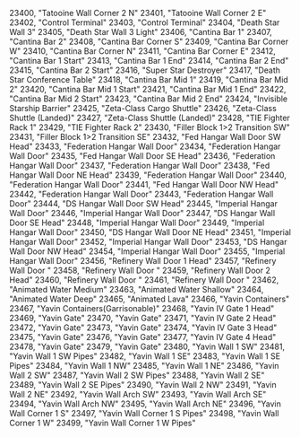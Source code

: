﻿23400, "Tatooine Wall Corner 2 N"
23401, "Tatooine Wall Corner 2 E"
23402, "Control Terminal"
23403, "Control Terminal"
23404, "Death Star Wall 3"
23405, "Death Star Wall 3 Light"
23406, "Cantina Bar 1"
23407, "Cantina Bar 2"
23408, "Cantina Bar Corner S"
23409, "Cantina Bar Corner W"
23410, "Cantina Bar Corner N"
23411, "Cantina Bar Corner E"
23412, "Cantina Bar 1 Start"
23413, "Cantina Bar 1 End"
23414, "Cantina Bar 2 End"
23415, "Cantina Bar 2 Start"
23416, "Super Star Destroyer"
23417, "Death Star Conference Table"
23418, "Cantina Bar Mid 1"
23419, "Cantina Bar Mid 2"
23420, "Cantina Bar Mid 1 Start"
23421, "Cantina Bar Mid 1 End"
23422, "Cantina Bar Mid 2 Start"
23423, "Cantina Bar Mid 2 End"
23424, "Invisible Starship Barrier"
23425, "Zeta-Class Cargo Shuttle"
23426, "Zeta-Class Shuttle (Landed)"
23427, "Zeta-Class Shuttle (Landed)"
23428, "TIE Fighter Rack 1"
23429, "TIE Fighter Rack 2"
23430, "Filler Block 1>2 Transition SW"
23431, "Filler Block 1>2 Transition SE"
23432, "Fed Hangar Wall Door SW Head"
23433, "Federation Hangar Wall Door"
23434, "Federation Hangar Wall Door"
23435, "Fed Hangar Wall Door SE Head"
23436, "Federation Hangar Wall Door"
23437, "Federation Hangar Wall Door"
23438, "Fed Hangar Wall Door NE Head"
23439, "Federation Hangar Wall Door"
23440, "Federation Hangar Wall Door"
23441, "Fed Hangar Wall Door NW Head"
23442, "Federation Hangar Wall Door"
23443, "Federation Hangar Wall Door"
23444, "DS Hangar Wall Door SW Head"
23445, "Imperial Hangar Wall Door"
23446, "Imperial Hangar Wall Door"
23447, "DS Hangar Wall Door SE Head"
23448, "Imperial Hangar Wall Door"
23449, "Imperial Hangar Wall Door"
23450, "DS Hangar Wall Door NE Head"
23451, "Imperial Hangar Wall Door"
23452, "Imperial Hangar Wall Door"
23453, "DS Hangar Wall Door NW Head"
23454, "Imperial Hangar Wall Door"
23455, "Imperial Hangar Wall Door"
23456, "Refinery Wall Door 1 Head"
23457, "Refinery Wall Door "
23458, "Refinery Wall Door "
23459, "Refinery Wall Door 2 Head"
23460, "Refinery Wall Door "
23461, "Refinery Wall Door "
23462, "Animated Water Medium"
23463, "Animated Water Shallow"
23464, "Animated Water Deep"
23465, "Animated Lava"
23466, "Yavin Containers"
23467, "Yavin Containers(Garrisonable)"
23468, "Yavin IV Gate 1 Head"
23469, "Yavin Gate"
23470, "Yavin Gate"
23471, "Yavin IV Gate 2 Head"
23472, "Yavin Gate"
23473, "Yavin Gate"
23474, "Yavin IV Gate 3 Head"
23475, "Yavin Gate"
23476, "Yavin Gate"
23477, "Yavin IV Gate 4 Head"
23478, "Yavin Gate"
23479, "Yavin Gate"
23480, "Yavin Wall 1 SW"
23481, "Yavin Wall 1 SW Pipes"
23482, "Yavin Wall 1 SE"
23483, "Yavin Wall 1 SE Pipes"
23484, "Yavin Wall 1 NW"
23485, "Yavin Wall 1 NE"
23486, "Yavin Wall 2 SW"
23487, "Yavin Wall 2 SW Pipes"
23488, "Yavin Wall 2 SE"
23489, "Yavin Wall 2 SE Pipes"
23490, "Yavin Wall 2 NW"
23491, "Yavin Wall 2 NE"
23492, "Yavin Wall Arch SW"
23493, "Yavin Wall Arch SE"
23494, "Yavin Wall Arch NW"
23495, "Yavin Wall Arch NE"
23496, "Yavin Wall Corner 1 S"
23497, "Yavin Wall Corner 1 S Pipes"
23498, "Yavin Wall Corner 1 W"
23499, "Yavin Wall Corner 1 W Pipes"

